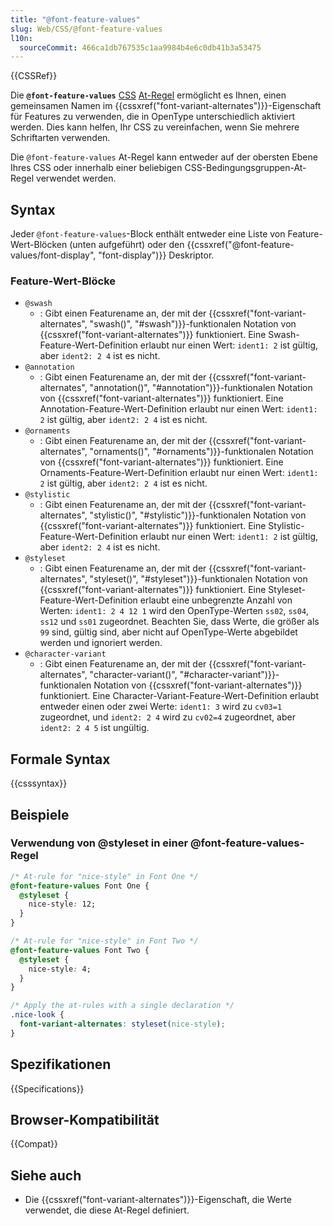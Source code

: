 ```yaml
---
title: "@font-feature-values"
slug: Web/CSS/@font-feature-values
l10n:
  sourceCommit: 466ca1db767535c1aa9984b4e6c0db41b3a53475
---
```


{{CSSRef}}

Die **`@font-feature-values`** [CSS](/de/docs/Web/CSS) [At-Regel](/de/docs/Web/CSS/CSS_syntax/At-rule) ermöglicht es Ihnen, einen gemeinsamen Namen im {{cssxref("font-variant-alternates")}}-Eigenschaft für Features zu verwenden, die in OpenType unterschiedlich aktiviert werden. Dies kann helfen, Ihr CSS zu vereinfachen, wenn Sie mehrere Schriftarten verwenden.

Die `@font-feature-values` At-Regel kann entweder auf der obersten Ebene Ihres CSS oder innerhalb einer beliebigen CSS-Bedingungsgruppen-At-Regel verwendet werden.

## Syntax

Jeder `@font-feature-values`-Block enthält entweder eine Liste von Feature-Wert-Blöcken (unten aufgeführt) oder den {{cssxref("@font-feature-values/font-display", "font-display")}} Deskriptor.

### Feature-Wert-Blöcke

- `@swash`
  - : Gibt einen Featurename an, der mit der {{cssxref("font-variant-alternates", "swash()", "#swash")}}-funktionalen Notation von {{cssxref("font-variant-alternates")}} funktioniert. Eine Swash-Feature-Wert-Definition erlaubt nur einen Wert: `ident1: 2` ist gültig, aber `ident2: 2 4` ist es nicht.
- `@annotation`
  - : Gibt einen Featurename an, der mit der {{cssxref("font-variant-alternates", "annotation()", "#annotation")}}-funktionalen Notation von {{cssxref("font-variant-alternates")}} funktioniert. Eine Annotation-Feature-Wert-Definition erlaubt nur einen Wert: `ident1: 2` ist gültig, aber `ident2: 2 4` ist es nicht.
- `@ornaments`
  - : Gibt einen Featurename an, der mit der {{cssxref("font-variant-alternates", "ornaments()", "#ornaments")}}-funktionalen Notation von {{cssxref("font-variant-alternates")}} funktioniert. Eine Ornaments-Feature-Wert-Definition erlaubt nur einen Wert: `ident1: 2` ist gültig, aber `ident2: 2 4` ist es nicht.
- `@stylistic`
  - : Gibt einen Featurename an, der mit der {{cssxref("font-variant-alternates", "stylistic()", "#stylistic")}}-funktionalen Notation von {{cssxref("font-variant-alternates")}} funktioniert. Eine Stylistic-Feature-Wert-Definition erlaubt nur einen Wert: `ident1: 2` ist gültig, aber `ident2: 2 4` ist es nicht.
- `@styleset`
  - : Gibt einen Featurename an, der mit der {{cssxref("font-variant-alternates", "styleset()", "#styleset")}}-funktionalen Notation von {{cssxref("font-variant-alternates")}} funktioniert. Eine Styleset-Feature-Wert-Definition erlaubt eine unbegrenzte Anzahl von Werten: `ident1: 2 4 12 1` wird den OpenType-Werten `ss02`, `ss04`, `ss12` und `ss01` zugeordnet. Beachten Sie, dass Werte, die größer als `99` sind, gültig sind, aber nicht auf OpenType-Werte abgebildet werden und ignoriert werden.
- `@character-variant`
  - : Gibt einen Featurename an, der mit der {{cssxref("font-variant-alternates", "character-variant()", "#character-variant")}}-funktionalen Notation von {{cssxref("font-variant-alternates")}} funktioniert. Eine Character-Variant-Feature-Wert-Definition erlaubt entweder einen oder zwei Werte: `ident1: 3` wird zu `cv03=1` zugeordnet, und `ident2: 2 4` wird zu `cv02=4` zugeordnet, aber `ident2: 2 4 5` ist ungültig.

## Formale Syntax

{{csssyntax}}

## Beispiele

### Verwendung von @styleset in einer @font-feature-values-Regel

```css
/* At-rule for "nice-style" in Font One */
@font-feature-values Font One {
  @styleset {
    nice-style: 12;
  }
}

/* At-rule for "nice-style" in Font Two */
@font-feature-values Font Two {
  @styleset {
    nice-style: 4;
  }
}

/* Apply the at-rules with a single declaration */
.nice-look {
  font-variant-alternates: styleset(nice-style);
}
```

## Spezifikationen

{{Specifications}}

## Browser-Kompatibilität

{{Compat}}

## Siehe auch

- Die {{cssxref("font-variant-alternates")}}-Eigenschaft, die Werte verwendet, die diese At-Regel definiert.
